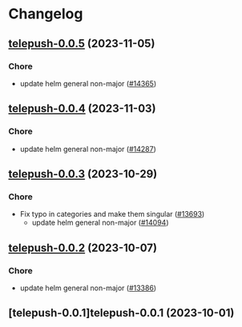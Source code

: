# Changelog



## [telepush-0.0.5](https://github.com/truecharts/charts/compare/telepush-0.0.4...telepush-0.0.5) (2023-11-05)

### Chore

- update helm general non-major ([#14365](https://github.com/truecharts/charts/issues/14365))
  
  


## [telepush-0.0.4](https://github.com/truecharts/charts/compare/telepush-0.0.3...telepush-0.0.4) (2023-11-03)

### Chore

- update helm general non-major ([#14287](https://github.com/truecharts/charts/issues/14287))
  
  


## [telepush-0.0.3](https://github.com/truecharts/charts/compare/telepush-0.0.2...telepush-0.0.3) (2023-10-29)

### Chore

- Fix typo in categories and make them singular ([#13693](https://github.com/truecharts/charts/issues/13693))
  - update helm general non-major ([#14094](https://github.com/truecharts/charts/issues/14094))
  
  


## [telepush-0.0.2](https://github.com/truecharts/charts/compare/telepush-0.0.1...telepush-0.0.2) (2023-10-07)

### Chore

- update helm general non-major ([#13386](https://github.com/truecharts/charts/issues/13386))
  
  


## [telepush-0.0.1]telepush-0.0.1 (2023-10-01)

